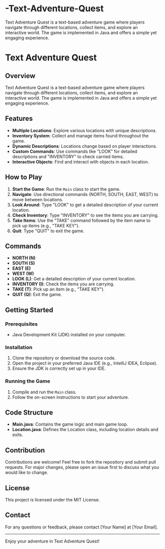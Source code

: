 # -Text-Adventure-Quest
Text Adventure Quest is a text-based adventure game where players navigate through different locations, collect items, and explore an interactive world. The game is implemented in Java and offers a simple yet engaging experience.

# Text Adventure Quest

## Overview

Text Adventure Quest is a text-based adventure game where players navigate through different locations, collect items, and explore an interactive world. The game is implemented in Java and offers a simple yet engaging experience.

## Features

- **Multiple Locations**: Explore various locations with unique descriptions.
- **Inventory System**: Collect and manage items found throughout the game.
- **Dynamic Descriptions**: Locations change based on player interactions.
- **Custom Commands**: Use commands like "LOOK" for detailed descriptions and "INVENTORY" to check carried items.
- **Interactive Objects**: Find and interact with objects in each location.

## How to Play

1. **Start the Game**: Run the `Main` class to start the game.
2. **Navigate**: Use directional commands (NORTH, SOUTH, EAST, WEST) to move between locations.
3. **Look Around**: Type "LOOK" to get a detailed description of your current location.
4. **Check Inventory**: Type "INVENTORY" to see the items you are carrying.
5. **Take Items**: Use the "TAKE" command followed by the item name to pick up items (e.g., "TAKE KEY").
6. **Quit**: Type "QUIT" to exit the game.

## Commands

- **NORTH (N)**
- **SOUTH (S)**
- **EAST (E)**
- **WEST (W)**
- **LOOK (L)**: Get a detailed description of your current location.
- **INVENTORY (I)**: Check the items you are carrying.
- **TAKE (T)**: Pick up an item (e.g., "TAKE KEY").
- **QUIT (Q)**: Exit the game.

## Getting Started

### Prerequisites

- Java Development Kit (JDK) installed on your computer.

### Installation

1. Clone the repository or download the source code.
2. Open the project in your preferred Java IDE (e.g., IntelliJ IDEA, Eclipse).
3. Ensure the JDK is correctly set up in your IDE.

### Running the Game

1. Compile and run the `Main` class.
2. Follow the on-screen instructions to start your adventure.

## Code Structure

- **Main.java**: Contains the game logic and main game loop.
- **Location.java**: Defines the Location class, including location details and exits.

## Contribution

Contributions are welcome! Feel free to fork the repository and submit pull requests. For major changes, please open an issue first to discuss what you would like to change.

## License

This project is licensed under the MIT License.

## Contact

For any questions or feedback, please contact [Your Name] at [Your Email].

---

Enjoy your adventure in Text Adventure Quest!
